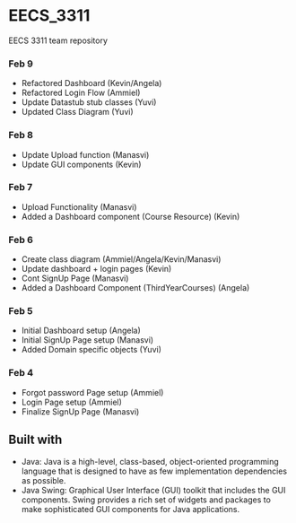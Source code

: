 # EECS_3311
EECS 3311 team repository

### Feb 9
- Refactored Dashboard (Kevin/Angela)
- Refactored Login Flow (Ammiel)
- Update Datastub stub classes (Yuvi)
- Updated Class Diagram (Yuvi)

### Feb 8
- Update Upload function (Manasvi)
- Update GUI components (Kevin)

### Feb 7
- Upload Functionality (Manasvi)
- Added a Dashboard component (Course Resource) (Kevin)

### Feb 6
- Create class diagram (Ammiel/Angela/Kevin/Manasvi)
- Update dashboard + login pages (Kevin)
- Cont SignUp Page (Manasvi)
- Added a Dashboard Component (ThirdYearCourses) (Angela)

### Feb 5
- Initial Dashboard setup (Angela)
- Initial SignUp Page setup (Manasvi)
- Added Domain specific objects (Yuvi)

### Feb 4
- Forgot password Page setup (Ammiel)
- Login Page setup (Ammiel)
- Finalize SignUp Page (Manasvi)

## Built with

- Java: Java is a high-level, class-based, object-oriented programming language that is designed to have as few implementation dependencies as possible.
- Java Swing: Graphical User Interface (GUI) toolkit that includes the GUI components. Swing provides a rich set of widgets and packages to make sophisticated GUI components for Java applications. 


